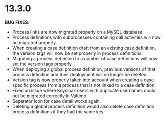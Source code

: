 # 13.3.0

**BUG FIXES**:

* Process links are now migrated properly on a MySQL database.
* Process definitions with subprocesses containing call activities will now be migrated properly.
* When creating a case definition draft from an existing case definition, the version tags will now be set properly in 
process definitions.
* Migrating a process definition to a number of case definitions will now set the version tags properly.
* When deploying a global process definition, previous versions of that process definition and their deployment 
will no longer be deleted.
* Version tag is now properly taken into account when creating a case-specific process from a process that is not
  linked to a case definition.
* Fixed an issue where Keycloak users with duplicate usernames could not be migrated correctly in Valtimo.
* Separator icon for case detail works again.
* Deleting a global process definition would also delete case definition process definitions if they had the same key.

